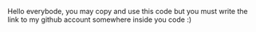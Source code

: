 Hello everybode, you may copy and use this code but you must write the link to my github account somewhere inside you code :)

